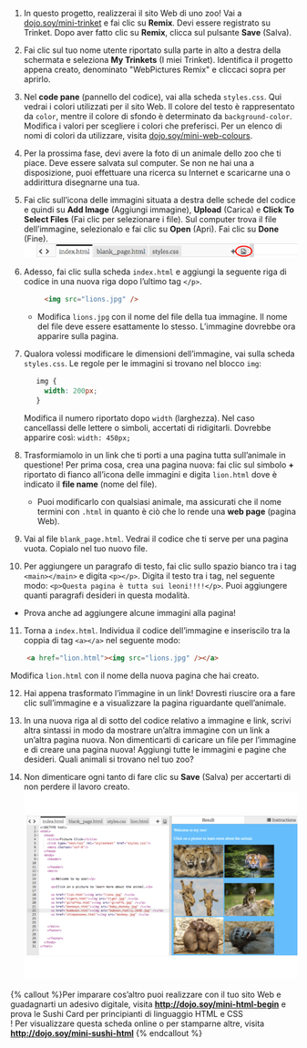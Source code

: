 1. In questo progetto, realizzerai il sito Web di uno zoo! Vai a [dojo.soy/mini-trinket](http://dojo.soy/mini-trinket) e fai clic su **Remix**. Devi essere registrato su Trinket. Dopo aver fatto clic su **Remix**, clicca sul pulsante **Save** (Salva).

2. Fai clic sul tuo nome utente riportato sulla parte in alto a destra della schermata e seleziona **My Trinkets** (I miei Trinket). Identifica il progetto appena creato, denominato "WebPictures Remix" e cliccaci sopra per aprirlo.

3. Nel **code pane** (pannello del codice), vai alla scheda `styles.css`. Qui vedrai i colori utilizzati per il sito Web. Il colore del testo è rappresentato da `color`, mentre il colore di sfondo è determinato da `background-color`. Modifica i valori per scegliere i colori che preferisci. Per un elenco di nomi di colori da utilizzare, visita [dojo.soy/mini-web-colours](http://dojo.soy/mini-web-colours).

4. Per la prossima fase, devi avere la foto di un animale dello zoo che ti piace. Deve essere salvata sul computer. Se non ne hai una a disposizione, puoi effettuare una ricerca su Internet e scaricarne una o addirittura disegnarne una tua.

5. Fai clic sull’icona delle immagini situata a destra delle schede del codice e quindi su **Add Image** (Aggiungi immagine), **Upload** (Carica) e **Click To Select Files** (Fai clic per selezionare i file). Sul computer trova il file dell’immagine, selezionalo e fai clic su **Open** (Apri). Fai clic su **Done** (Fine).   
    ![](TktImageIcon.png)

6. Adesso, fai clic sulla scheda `index.html` e aggiungi la seguente riga di codice in una nuova riga dopo l’ultimo tag `</p>`.

   ```html
        <img src="lions.jpg" />
   ```

   * Modifica `lions.jpg` con il nome del file della tua immagine. Il nome del file deve essere esattamente lo stesso. L’immagine dovrebbe ora apparire sulla pagina.
   
7. Qualora volessi modificare le dimensioni dell’immagine, vai sulla scheda `styles.css`. Le regole per le immagini si trovano nel blocco `img`:
   ```css
      img {
        width: 200px;
      }
   ``` 
   Modifica il numero riportato dopo `width` (larghezza). Nel caso cancellassi delle lettere o simboli, accertati di ridigitarli. Dovrebbe apparire così: `width: 450px;`

8. Trasformiamolo in un link che ti porti a una pagina tutta sull’animale in questione! Per prima cosa, crea una pagina nuova: fai clic sul simbolo **+** riportato di fianco all’icona delle immagini e digita `lion.html` dove è indicato il **file name** (nome del file).
   * Puoi modificarlo con qualsiasi animale, ma assicurati che il nome termini con `.html` in quanto è ciò che lo rende una **web page** (pagina Web).

9. Vai al file `blank_page.html`. Vedrai il codice che ti serve per una pagina vuota. Copialo nel tuo nuovo file.

10. Per aggiungere un paragrafo di testo, fai clic sullo spazio bianco tra i tag `<main></main>` e digita `<p></p>`. Digita il testo tra i tag, nel seguente modo: `<p>Questa pagina è tutta sui leoni!!!!</p>`. Puoi aggiungere quanti paragrafi desideri in questa modalità.
   * Prova anche ad aggiungere alcune immagini alla pagina!

11. Torna a `index.html`. Individua il codice dell’immagine e inseriscilo tra la coppia di tag `<a></a>` nel seguente modo:

   ```html
       <a href="lion.html"><img src="lions.jpg" /></a>
   ```
   Modifica `lion.html` con il nome della nuova pagina che hai creato.

12. Hai appena trasformato l’immagine in un link! Dovresti riuscire ora a fare clic sull’immagine e a visualizzare la pagina riguardante quell’animale.

13. In una nuova riga al di sotto del codice relativo a immagine e link, scrivi altra sintassi in modo da mostrare un’altra immagine con un link a un’altra pagina nuova. Non dimenticarti di caricare un file per l’immagine e di creare una pagina nuova! Aggiungi tutte le immagini e pagine che desideri. Quali animali si trovano nel tuo zoo?

14. Non dimenticare ogni tanto di fare clic su **Save** (Salva) per accertarti di non perdere il lavoro creato. ![](whitespace_65_800.png)![](TktZooExample.png) ![](whitespace_65_800.png)
 
{% callout %}Per imparare cos’altro puoi realizzare con il tuo sito Web e guadagnarti un adesivo digitale, visita <b>http://dojo.soy/mini-html-begin</b> e prova le Sushi Card per principianti di linguaggio HTML e CSS<br />! Per visualizzare questa scheda online o per stamparne altre, visita <b>http://dojo.soy/mini-sushi-html</b> 
{% endcallout %}




